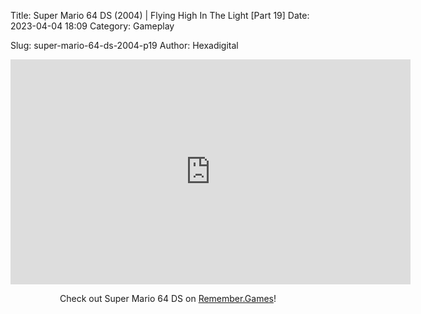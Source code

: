 Title: Super Mario 64 DS (2004) | Flying High In The Light [Part 19]
Date: 2023-04-04 18:09
Category: Gameplay

Slug: super-mario-64-ds-2004-p19
Author: Hexadigital

<center><iframe src="https://www.youtube.com/embed/GVpDosFjyOw?feature=oembed" allow="accelerometer; autoplay; encrypted-media; gyroscope; picture-in-picture" width="640" height="360" frameborder="0"></iframe>

Check out Super Mario 64 DS on [Remember.Games](https://remember.games/game/2250/super-mario-64-ds/)!</center>